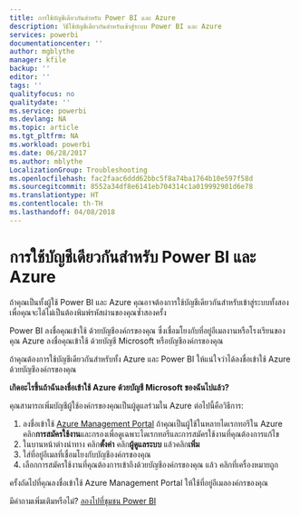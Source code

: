 ```yaml
---
title: การใช้บัญชีเดียวกันสำหรับ Power BI และ Azure
description: วิธีใช้บัญชีเดียวกันสำหรับเข้าสู่ระบบ Power BI และ Azure
services: powerbi
documentationcenter: ''
author: mgblythe
manager: kfile
backup: ''
editor: ''
tags: ''
qualityfocus: no
qualitydate: ''
ms.service: powerbi
ms.devlang: NA
ms.topic: article
ms.tgt_pltfrm: NA
ms.workload: powerbi
ms.date: 06/28/2017
ms.author: mblythe
LocalizationGroup: Troubleshooting
ms.openlocfilehash: fac2faac6ddd62bbc5f8a74ba1764b10e597f58d
ms.sourcegitcommit: 8552a34df8e6141eb704314c1a019992901d6e78
ms.translationtype: HT
ms.contentlocale: th-TH
ms.lasthandoff: 04/08/2018
---
```

# <a name="using-the-same-account-for-power-bi-and-azure"></a>การใช้บัญชีเดียวกันสำหรับ Power BI และ Azure
ถ้าคุณเป็นทั้งผู้ใช้ Power BI และ Azure คุณอาจต้องการใช้บัญชีเดียวกันสำหรับเข้าสู่ระบบทั้งสอง เพื่อคุณจะได้ไม่เป็นต้องพิมพ์รหัสผ่านของคุณซ้ำสองครั้ง

Power BI ลงชื่อคุณเข้าใช้ ด้วยบัญชีองค์กรของคุณ ซึ่งเชื่อมโยงกับที่อยู่อีเมลงานหรือโรงเรียนของคุณ  Azure ลงชื่อคุณเข้าใช้ ด้วยบัญชี Microsoft หรือบัญชีองค์กรของคุณ

ถ้าคุณต้องการใช้บัญชีเดียวกันสำหรับทั้ง Azure และ Power BI ให้แน่ใจว่าได้ลงชื่อเข้าใช้ Azure ด้วยบัญชีองค์กรของคุณ

**เกิดอะไรขึ้นถ้าฉันลงชื่อเข้าใช้ Azure ด้วยบัญชี Microsoft ของฉันไปแล้ว?**

คุณสามารถเพิ่มบัญชีผู้ใช้องค์กรของคุณเป็นผู้ดูแลร่วมใน Azure  ต่อไปนี้คือวิธีการ:

1. ลงชื่อเข้าใช้ [Azure Management Portal](http://manage.windowsazure.com/) ถ้าคุณเป็นผู้ใช้ในหลายไดเรกทอรีใน Azure คลิก**การสมัครใช้งาน**และกรองเพื่อดูเฉพาะไดเรกทอรีและการสมัครใช้งานที่คุณต้องการแก้ไข
2. ในบานหน้าต่างนำทาง คลิก**ตั้งค่า** คลิก**ผู้ดูแลระบบ** แล้วคลิก**เพิ่ม**
3. ใส่ที่อยู่อีเมลที่เชื่อมโยงกับบัญชีองค์กรของคุณ
4. เลือกการสมัครใช้งานที่คุณต้องการเข้าถึงด้วยบัญชีองค์กรของคุณ แล้ว คลิกที่เครื่องหมายถูก

ครั้งถัดไปที่คุณลงชื่อเข้าใช้ Azure Management Portal ให้ใช้ที่อยู่อีเมลองค์กรของคุณ

มีคำถามเพิ่มเติมหรือไม่? [ลองไปที่ชุมชน Power BI](http://community.powerbi.com/)

